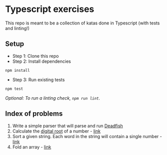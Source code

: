 # Typescript exercises

This repo is meant to be a collection of katas done in Typescript (with tests and linting!)

## Setup

- Step 1: Clone this repo
- Step 2: Install dependencies

```
npm install
```

- Step 3: Run existing tests

```
npm test
```

_Optional: To run a linting check, `npm run lint`._

## Index of problems

1. Write a simple parser that will parse and run [Deadfish](https://www.codewars.com/kata/51e0007c1f9378fa810002a9/train/typescript)</li>
2. Calculate the [digital root](https://en.wikipedia.org/wiki/Digital_root) of a number - [link](https://www.codewars.com/kata/541c8630095125aba6000c00)
3. Sort a given string. Each word in the string will contain a single number - [link](https://www.codewars.com/kata/55c45be3b2079eccff00010f/train/typescript)
4. Fold an array - [link](https://www.codewars.com/kata/57ea70aa5500adfe8a000110/train/typescript)
